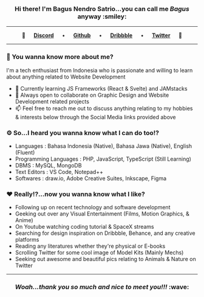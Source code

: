 <br>

<h3 align="center">
	Hi there! I'm Bagus Nendro Satrio...you can call me <em>Bagus</em> anyway :smiley:
</h3>
	
<hr>

<p align="center">  	
	💠 &emsp; 
	<a href="https://discord.com/users/RYS" target="_blank" rel="noreferrer"><b>Discord</b></a>
	&emsp;
	•
	&emsp;
	<a href="https://www.github.com/bagusnendro" target="_blank" rel="noreferrer"><b>Github</b></a>
	&emsp;
	•
	&emsp;
	<a href="https://www.dribbble.com/nendrowww" target="_blank" rel="noreferrer"><b>Dribbble</b></a>
	&emsp;
	•
	&emsp;
	<a href="https://www.twitter.com/nendro_dev" target="_blank" rel="noreferrer"><b>Twitter</b></a>
	&emsp; 💠
</p>
	
<hr>

### :rocket: You wanna know more about me?
I'm a tech enthusiast from Indonesia who is passionate and willing to learn about anything related to Website Development

*   📖	Currently learning JS Frameworks (React & Svelte) and JAMstacks
*   🤝	Always open to collaborate on Graphic Design and Website Development related projects
*	📫	Feel free to reach me out to discuss anything relating to my hobbies & interests below through the Social Media links provided above

### :gear: So...I heard you wanna know what I can do too!?

*	Languages : Bahasa Indonesia (Native), Bahasa Jawa (Native), English (Fluent)
*	Programming Languages : PHP, JavaScript, TypeScript (Still Learning)
*	DBMS : MySQL, MongoDB
*	Text Editors :	VS Code, Notepad++
*	Softwares : draw.io, Adobe Creative Suites, Inkscape, Figma

### :heart: Really!?...now you wanna know what I like?
*	Following up on recent technology and software development
*	Geeking out over any Visual Entertainment (Films, Motion Graphics, & Anime)
*	On Youtube watching coding tutorial & SpaceX streams
*	Searching for design inspiration on Dribbble, Behance, and any creative platforms
*	Reading any literatures whether they're physical or E-books
*	Scrolling Twitter for some cool image of Model Kits (Mainly Mechs)
*	Seeking out awesome and beautiful pics relating to Animals & Nature on Twitter

<hr>

<h3 align="center">
	<em>Woah...thank you so much and nice to meet you!!!</em> :wave:
</h3>
